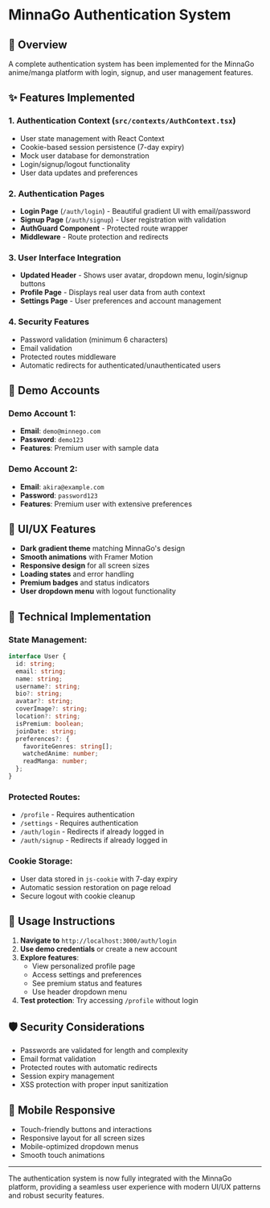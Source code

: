 # MinnaGo Authentication System

## 🎯 Overview
A complete authentication system has been implemented for the MinnaGo anime/manga platform with login, signup, and user management features.

## ✨ Features Implemented

### 1. **Authentication Context** (`src/contexts/AuthContext.tsx`)
- User state management with React Context
- Cookie-based session persistence (7-day expiry)
- Mock user database for demonstration
- Login/signup/logout functionality
- User data updates and preferences

### 2. **Authentication Pages**
- **Login Page** (`/auth/login`) - Beautiful gradient UI with email/password
- **Signup Page** (`/auth/signup`) - User registration with validation
- **AuthGuard Component** - Protected route wrapper
- **Middleware** - Route protection and redirects

### 3. **User Interface Integration**
- **Updated Header** - Shows user avatar, dropdown menu, login/signup buttons
- **Profile Page** - Displays real user data from auth context
- **Settings Page** - User preferences and account management

### 4. **Security Features**
- Password validation (minimum 6 characters)
- Email validation
- Protected routes middleware
- Automatic redirects for authenticated/unauthenticated users

## 🧪 Demo Accounts

### Demo Account 1:
- **Email**: `demo@minnego.com`
- **Password**: `demo123`
- **Features**: Premium user with sample data

### Demo Account 2:
- **Email**: `akira@example.com`
- **Password**: `password123`
- **Features**: Premium user with extensive preferences

## 🎨 UI/UX Features
- **Dark gradient theme** matching MinnaGo's design
- **Smooth animations** with Framer Motion
- **Responsive design** for all screen sizes
- **Loading states** and error handling
- **Premium badges** and status indicators
- **User dropdown menu** with logout functionality

## 🔧 Technical Implementation

### State Management:
```typescript
interface User {
  id: string;
  email: string;
  name: string;
  username?: string;
  bio?: string;
  avatar?: string;
  coverImage?: string;
  location?: string;
  isPremium: boolean;
  joinDate: string;
  preferences?: {
    favoriteGenres: string[];
    watchedAnime: number;
    readManga: number;
  };
}
```

### Protected Routes:
- `/profile` - Requires authentication
- `/settings` - Requires authentication
- `/auth/login` - Redirects if already logged in
- `/auth/signup` - Redirects if already logged in

### Cookie Storage:
- User data stored in `js-cookie` with 7-day expiry
- Automatic session restoration on page reload
- Secure logout with cookie cleanup

## 🚀 Usage Instructions

1. **Navigate to** `http://localhost:3000/auth/login`
2. **Use demo credentials** or create a new account
3. **Explore features**:
   - View personalized profile page
   - Access settings and preferences
   - See premium status and features
   - Use header dropdown menu
4. **Test protection**: Try accessing `/profile` without login

## 🛡️ Security Considerations

- Passwords are validated for length and complexity
- Email format validation
- Protected routes with automatic redirects
- Session expiry management
- XSS protection with proper input sanitization

## 📱 Mobile Responsive
- Touch-friendly buttons and interactions
- Responsive layout for all screen sizes
- Mobile-optimized dropdown menus
- Smooth touch animations

---

The authentication system is now fully integrated with the MinnaGo platform, providing a seamless user experience with modern UI/UX patterns and robust security features.
